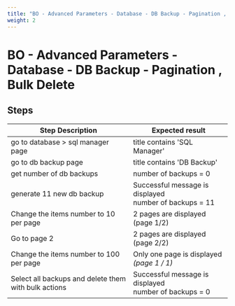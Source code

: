 ```yaml
---
title: "BO - Advanced Parameters - Database - DB Backup - Pagination , Bulk Delete"
weight: 2
---
```


# BO - Advanced Parameters - Database - DB Backup - Pagination , Bulk Delete
## Steps
| Step Description | Expected result |
| ----- | ----- |
| go to database > sql manager page | title contains 'SQL Manager' |
| go to db backup page | title contains 'DB Backup' |
| get number of db backups | number of backups = 0 |
| generate 11 new db backup | Successful message is displayed<br>number of backups = 11 |
| Change the items number to 10 per page | 2 pages are displayed (page 1/2) |
| Go to page 2 | 2 pages are displayed (page 2/2) |
| Change the items number to 100 per page | Only one page is displayed  _(page 1 / 1)_ |
| Select all backups and delete them with bulk actions | Successful message is displayed<br>number of backups = 0 |
